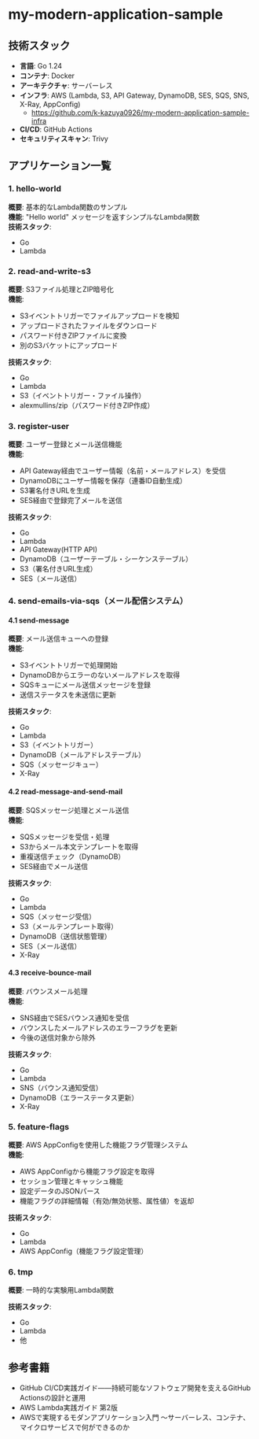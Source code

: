 # my-modern-application-sample

## 技術スタック

- **言語**: Go 1.24
- **コンテナ**: Docker
- **アーキテクチャ**: サーバーレス
- **インフラ**: AWS (Lambda, S3, API Gateway, DynamoDB, SES, SQS, SNS, X-Ray, AppConfig)
  - https://github.com/k-kazuya0926/my-modern-application-sample-infra
- **CI/CD**: GitHub Actions
- **セキュリティスキャン**: Trivy

## アプリケーション一覧

### 1. hello-world
**概要**: 基本的なLambda関数のサンプル\
**機能**: "Hello world" メッセージを返すシンプルなLambda関数\
**技術スタック**:
- Go
- Lambda

### 2. read-and-write-s3
**概要**: S3ファイル処理とZIP暗号化\
**機能**:
- S3イベントトリガーでファイルアップロードを検知
- アップロードされたファイルをダウンロード
- パスワード付きZIPファイルに変換
- 別のS3バケットにアップロード

**技術スタック**:
- Go
- Lambda
- S3（イベントトリガー・ファイル操作）
- alexmullins/zip（パスワード付きZIP作成）

### 3. register-user
**概要**: ユーザー登録とメール送信機能\
**機能**:
- API Gateway経由でユーザー情報（名前・メールアドレス）を受信
- DynamoDBにユーザー情報を保存（連番ID自動生成）
- S3署名付きURLを生成
- SES経由で登録完了メールを送信

**技術スタック**:
- Go
- Lambda
- API Gateway(HTTP API)
- DynamoDB（ユーザーテーブル・シーケンステーブル）
- S3（署名付きURL生成）
- SES（メール送信）

### 4. send-emails-via-sqs（メール配信システム）

#### 4.1 send-message
**概要**: メール送信キューへの登録\
**機能**:
- S3イベントトリガーで処理開始
- DynamoDBからエラーのないメールアドレスを取得
- SQSキューにメール送信メッセージを登録
- 送信ステータスを未送信に更新

**技術スタック**:
- Go
- Lambda
- S3（イベントトリガー）
- DynamoDB（メールアドレステーブル）
- SQS（メッセージキュー）
- X-Ray

#### 4.2 read-message-and-send-mail
**概要**: SQSメッセージ処理とメール送信\
**機能**:
- SQSメッセージを受信・処理
- S3からメール本文テンプレートを取得
- 重複送信チェック（DynamoDB）
- SES経由でメール送信

**技術スタック**:
- Go
- Lambda
- SQS（メッセージ受信）
- S3（メールテンプレート取得）
- DynamoDB（送信状態管理）
- SES（メール送信）
- X-Ray

#### 4.3 receive-bounce-mail
**概要**: バウンスメール処理\
**機能**:
- SNS経由でSESバウンス通知を受信
- バウンスしたメールアドレスのエラーフラグを更新
- 今後の送信対象から除外

**技術スタック**:
- Go
- Lambda
- SNS（バウンス通知受信）
- DynamoDB（エラーステータス更新）
- X-Ray

### 5. feature-flags
**概要**: AWS AppConfigを使用した機能フラグ管理システム\
**機能**:
- AWS AppConfigから機能フラグ設定を取得
- セッション管理とキャッシュ機能
- 設定データのJSONパース
- 機能フラグの詳細情報（有効/無効状態、属性値）を返却

**技術スタック**:
- Go
- Lambda
- AWS AppConfig（機能フラグ設定管理）

### 6. tmp
**概要**: 一時的な実験用Lambda関数

**技術スタック**:
- Go
- Lambda
- 他

## 参考書籍

- GitHub CI/CD実践ガイド――持続可能なソフトウェア開発を支えるGitHub Actionsの設計と運用
- AWS Lambda実践ガイド 第2版
- AWSで実現するモダンアプリケーション入門 〜サーバーレス、コンテナ、マイクロサービスで何ができるのか
